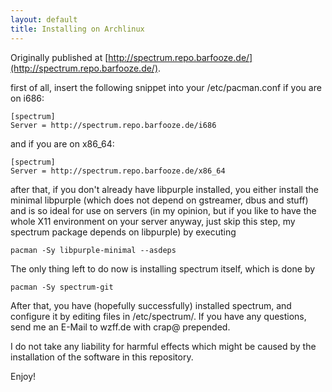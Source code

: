 ```yaml
---
layout: default
title: Installing on Archlinux
---
```


Originally published at [http://spectrum.repo.barfooze.de/](http://spectrum.repo.barfooze.de/).

first of all, insert the following snippet into your /etc/pacman.conf if you are on i686:

	[spectrum]
	Server = http://spectrum.repo.barfooze.de/i686

and if you are on x86_64:

	[spectrum]
	Server = http://spectrum.repo.barfooze.de/x86_64

after that, if you don't already have libpurple installed, you either install the minimal libpurple (which does not depend on gstreamer, dbus and stuff) and is so ideal for use on servers (in my opinion, but if you like to have the whole X11 environment on your server anyway, just skip this step, my spectrum package depends on libpurple) by executing

	pacman -Sy libpurple-minimal --asdeps

The only thing left to do now is installing spectrum itself, which is done by

	pacman -Sy spectrum-git

After that, you have (hopefully successfully) installed spectrum, and configure it by editing files in /etc/spectrum/.
If you have any questions, send me an E-Mail to wzff.de with crap@ prepended.

I do not take any liability for harmful effects which might be caused by the installation of the software in this repository.

Enjoy!